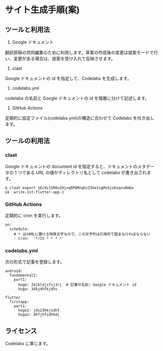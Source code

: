 # サイト生成手順(案)


## ツールと利用法

1. Google ドキュメント

翻訳原稿の共同編集のために利用します。草案の作成後の変更は提案モードで行い、変更がある場合は、提案を受け入れて反映させます。

1. claat 

Google ドキュメントの id を指定して、Codelabs を生成します。

1. codelabs.yml

codelabs の名前と Google ドキュメントの id を階層に分けて記述します。

1. GitHub Actions

定期的に設定ファイル(codelabs.yml)の構造に合わせて Codelabs を吐き出します。


## ツールの利用法

### claat 

Google ドキュメントの document id を指定すると、ドキュメントのメタデータの 1 つである URL の値がディレクトリ名として codelabs が書き出されます。

```
$ claat export 1Ec9z15R6uIHjxqRPQMnqhzZI6eIigMxGjsKsqvu8mEw
ok	write-1st-flutter-app-1
```

### GitHub Actions

定期的に cron を実行します。

```
on:
  schedule:
    # * はYAMLに置ける特殊文字なので、この文字列は引用符で囲まなければならない
    - cron:  '*/15 * * * *'
```

### codelabs.yml

次の形式で記事を登録します。

```
android:
  fundamental2:
    part1:
      hoge: 24jkldjsfsj3rj  # 記事の名前: Google ドキュメント id
      huga: 34kjdhfkjdhs

flutter
  firstapp:
    part1:
      hoge2: jds23hkjsdhf 
      huga2: dhfjhfsdhhdj
```

## ライセンス

Codelabs に準じます。
